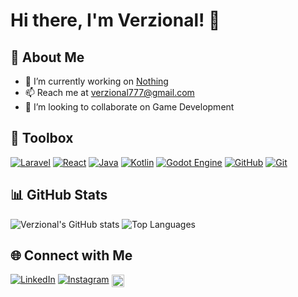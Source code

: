# Hi there, I'm Verzional! 👋

## 🚀 About Me
- 🔭 I’m currently working on [Nothing]()
- 📫 Reach me at [verzional777@gmail.com](mailto:verzional777@gmail.com)
- 👯 I’m looking to collaborate on Game Development

## 🧰 Toolbox	
[![Laravel](https://img.shields.io/badge/Laravel-%23FF2D20.svg?logo=laravel&logoColor=white)](#)
[![React](https://img.shields.io/badge/React-%2320232a.svg?logo=react&logoColor=%2361DAFB)](#)
[![Java](https://img.shields.io/badge/Java-%23ED8B00.svg?logo=openjdk&logoColor=white)](#)
[![Kotlin](https://img.shields.io/badge/Kotlin-%237F52FF.svg?logo=kotlin&logoColor=white)](#)
[![Godot Engine](https://img.shields.io/badge/Godot-%23FFFFFF.svg?logo=godot-engine)](#)
[![GitHub](https://img.shields.io/badge/GitHub-%23121011.svg?logo=github&logoColor=white)](#)
[![Git](https://img.shields.io/badge/Git-F05032?logo=git&logoColor=fff)](#)

## 📊 GitHub Stats
![Verzional's GitHub stats](https://github-readme-stats.vercel.app/api?username=Verzional&show_icons=true&theme=radical)
![Top Languages](https://github-readme-stats.vercel.app/api/top-langs/?username=Verzional&layout=compact&theme=radical)

## 🌐 Connect with Me
[![LinkedIn](https://img.shields.io/badge/Linkedin-%230077B5.svg?logo=linkedin&logoColor=white)](https://www.linkedin.com/in/valentinomg)
[![Instagram](https://img.shields.io/badge/Instagram-%23E4405F.svg?logo=Instagram&logoColor=white)](https://instagram.com/valentino.m.g)
<a href="https://www.backloggd.com/u/Verzional">
    <img src="https://backloggd.b-cdn.net/logos/backloggd-logo-full.png" alt="Backloggd" height="20" style="vertical-align:middle;">
</a>
